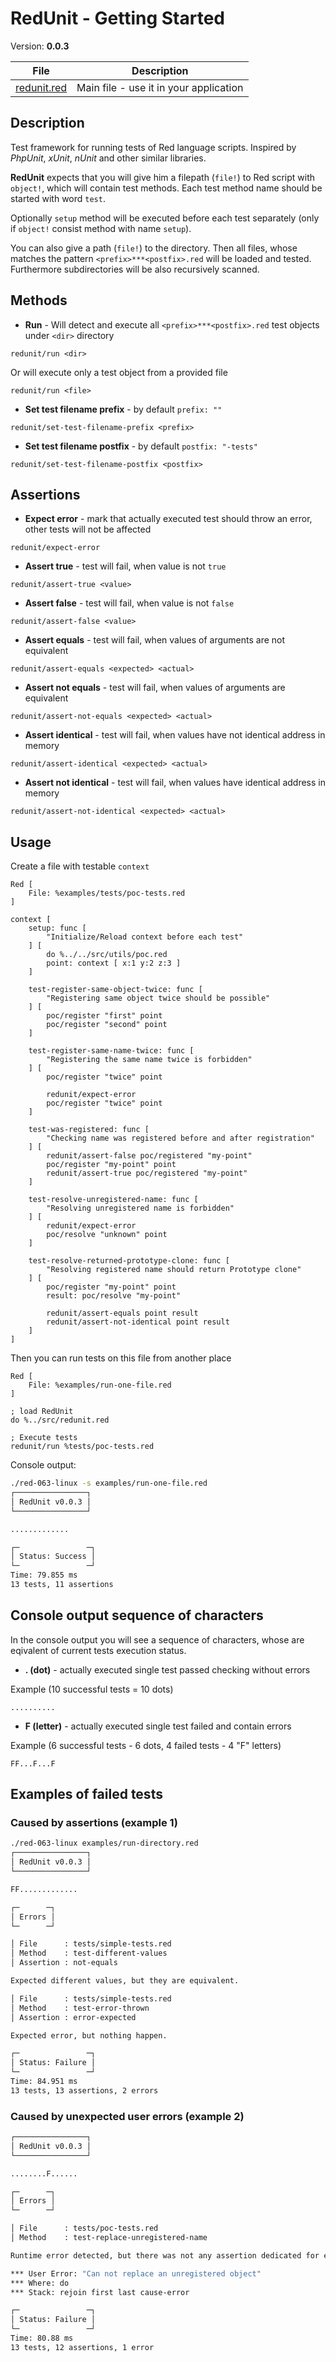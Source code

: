 # RedUnit - Getting Started

Version: **0.0.3**

| File                       | Description  |
| ----------------------------- | ------------------------ |
| [redunit.red](../src/redunit.red) | Main file - use it in your application |

## Description

Test framework for running tests of Red language scripts. Inspired by *PhpUnit*, *xUnit*, *nUnit* and other similar libraries.

**RedUnit** expects that you will give him a filepath (`file!`) to Red script with `object!`, which will contain test methods.
Each test method name should be started with word `test`. 

Optionally `setup` method will be executed before each test separately (only if `object!` consist method with name `setup`).

You can also give a path (`file!`) to the directory. Then all files, whose matches the pattern `<prefix>***<postfix>.red`
will be loaded and tested. Furthermore subdirectories will be also recursively scanned.

## Methods

* **Run** - Will detect and execute all `<prefix>***<postfix>.red` test objects under `<dir>` directory

```red
redunit/run <dir>
```

Or will execute only a test object from a provided file

```red
redunit/run <file>
```

* **Set test filename prefix** - by default `prefix: ""`

```red
redunit/set-test-filename-prefix <prefix>
```

* **Set test filename postfix** - by default `postfix: "-tests"`

```red
redunit/set-test-filename-postfix <postfix>
```

## Assertions

* **Expect error** - mark that actually executed test should throw an error, other tests will not be affected

```red
redunit/expect-error
```

* **Assert true** - test will fail, when value is not `true`

```red
redunit/assert-true <value>
```

* **Assert false** - test will fail, when value is not `false`

```red
redunit/assert-false <value>
```

* **Assert equals** - test will fail, when values of arguments are not equivalent

```red
redunit/assert-equals <expected> <actual>
```

* **Assert not equals** - test will fail, when values of arguments are equivalent

```red
redunit/assert-not-equals <expected> <actual>
```

* **Assert identical** - test will fail, when values have not identical address in memory

```red
redunit/assert-identical <expected> <actual>
```

* **Assert not identical** - test will fail, when values have identical address in memory

```red
redunit/assert-not-identical <expected> <actual>
```

## Usage

Create a file with testable `context`

```red
Red [
    File: %examples/tests/poc-tests.red
]

context [
    setup: func [
        "Initialize/Reload context before each test"
    ] [
        do %../../src/utils/poc.red
        point: context [ x:1 y:2 z:3 ]
    ]

    test-register-same-object-twice: func [
        "Registering same object twice should be possible"
    ] [
        poc/register "first" point
        poc/register "second" point
    ]

    test-register-same-name-twice: func [
        "Registering the same name twice is forbidden"
    ] [
        poc/register "twice" point

        redunit/expect-error
        poc/register "twice" point
    ]

    test-was-registered: func [
        "Checking name was registered before and after registration"
    ] [
        redunit/assert-false poc/registered "my-point"
        poc/register "my-point" point
        redunit/assert-true poc/registered "my-point"
    ]

    test-resolve-unregistered-name: func [
        "Resolving unregistered name is forbidden"
    ] [
        redunit/expect-error
        poc/resolve "unknown" point
    ]

    test-resolve-returned-prototype-clone: func [
        "Resolving registered name should return Prototype clone"
    ] [
        poc/register "my-point" point
        result: poc/resolve "my-point"

        redunit/assert-equals point result
        redunit/assert-not-identical point result
    ]
]
```

Then you can run tests on this file from another place

```red
Red [
    File: %examples/run-one-file.red
]

; load RedUnit
do %../src/redunit.red

; Execute tests
redunit/run %tests/poc-tests.red
```

Console output:

```bash
./red-063-linux -s examples/run-one-file.red 
┌────────────────┐
│ RedUnit v0.0.3 │
└────────────────┘

.............

┌─               ─┐
│ Status: Success │
└─               ─┘
Time: 79.855 ms
13 tests, 11 assertions

```

## Console output sequence of characters

In the console output you will see a sequence of characters, whose are eqivalent of current tests execution status.

* **. (dot)** - actually executed single test passed checking without errors

Example (10 successful tests = 10 dots)
```red
..........
```

* **F (letter)** - actually executed single test failed and contain errors

Example (6 successful tests - 6 dots, 4 failed tests - 4 "F" letters)
```red
FF...F...F
```

## Examples of failed tests

### Caused by assertions (example 1)

```bash
./red-063-linux examples/run-directory.red 
┌────────────────┐
│ RedUnit v0.0.3 │
└────────────────┘

FF.............

┌─      ─┐
│ Errors │
└─      ─┘

│ File      : tests/simple-tests.red
│ Method    : test-different-values
│ Assertion : not-equals

Expected different values, but they are equivalent.

│ File      : tests/simple-tests.red
│ Method    : test-error-thrown
│ Assertion : error-expected

Expected error, but nothing happen.

┌─               ─┐
│ Status: Failure │
└─               ─┘
Time: 84.951 ms
13 tests, 13 assertions, 2 errors

```

### Caused by unexpected user errors (example 2)

```bash
┌────────────────┐
│ RedUnit v0.0.3 │
└────────────────┘

........F......

┌─      ─┐
│ Errors │
└─      ─┘

│ File      : tests/poc-tests.red
│ Method    : test-replace-unregistered-name

Runtime error detected, but there was not any assertion dedicated for expecting error. 

*** User Error: "Can not replace an unregistered object"
*** Where: do
*** Stack: rejoin first last cause-error 

┌─               ─┐
│ Status: Failure │
└─               ─┘
Time: 80.88 ms
13 tests, 12 assertions, 1 error

```